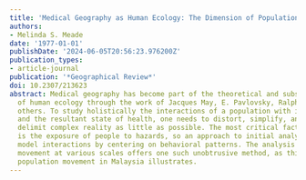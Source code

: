 ```yaml
---
title: 'Medical Geography as Human Ecology: The Dimension of Population Movement'
authors:
- Melinda S. Meade
date: '1977-01-01'
publishDate: '2024-06-05T20:56:23.976200Z'
publication_types:
- article-journal
publication: '*Geographical Review*'
doi: 10.2307/213623
abstract: Medical geography has become part of the theoretical and substantive development
  of human ecology through the work of Jacques May, E. Pavlovsky, Ralph Audy, and
  others. To study holistically the interactions of a population with its environment
  and the resultant state of health, one needs to distort, simplify, and arbitrarily
  delimit complex reality as little as possible. The most critical factor in etiology
  is the exposure of people to hazards, so an approach to initial analysis would ideally
  model interactions by centering on behavioral patterns. The analysis of population
  movement at various scales offers one such unobtrusive method, as this study of
  population movement in Malaysia illustrates.
---
```

